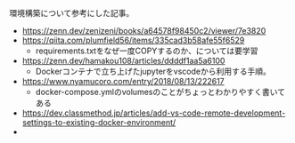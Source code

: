 環境構築について参考にした記事。

- https://zenn.dev/zenizeni/books/a64578f98450c2/viewer/7e3820
- https://qiita.com/plumfield56/items/335cad3b58afe55f6529
  - requirements.txtをなぜ一度COPYするのか、については要学習
- https://zenn.dev/hamakou108/articles/ddddf1aa5a6100 
  - Dockerコンテナで立ち上げたjupyterをvscodeから利用する手順。
- https://www.nyamucoro.com/entry/2018/08/13/222617
  - docker-compose.ymlのvolumesのことがちょっとわかりやすく書いてある
- https://dev.classmethod.jp/articles/add-vs-code-remote-development-settings-to-existing-docker-environment/
-  